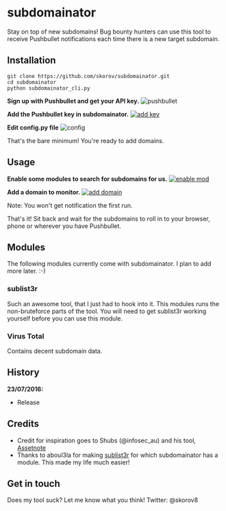 # subdomainator

Stay on top of new subdomains! Bug bounty hunters can use this tool to receive Pushbullet notifications each time there is a new target subdomain.

## Installation

```
git clone https://github.com/skorov/subdomainator.git
cd subdomainator
python subdomainator_cli.py
```

**Sign up with Pushbullet and get your API key.**
![pushbullet](http://i.imgur.com/hRi6KM0.png)

**Add the Pushbullet key in subdomainator.**
[![add key](https://asciinema.org/a/7y595ruxx2rsgyvtcoalfgrhz.png)](https://asciinema.org/a/7y595ruxx2rsgyvtcoalfgrhz)

**Edit config.py file**
![config](http://i.imgur.com/doOjbYK.png)

That's the bare minimum! You're ready to add domains.

## Usage

**Enable some modules to search for subdomains for us.**
[![enable mod](https://asciinema.org/a/e9uuvc7a6rgm6exjjno9yjl0p.png)](https://asciinema.org/a/e9uuvc7a6rgm6exjjno9yjl0p)

**Add a domain to monitor.**
[![add domain](https://asciinema.org/a/cws3ea4ch9r9lyl4pgqfog2yu.png)](https://asciinema.org/a/cws3ea4ch9r9lyl4pgqfog2yu)

Note: You won't get notification the first run.

That's it! Sit back and wait for the subdomains to roll in to your browser, phone or wherever you have Pushbullet.

## Modules
The following modules currently come with subdomainator. I plan to add more later. :-)

### sublist3r
Such an awesome tool, that I just had to hook into it. This modules runs the non-bruteforce parts of the tool.
You will need to get sublist3r working yourself before you can use this module.

### Virus Total
Contains decent subdomain data.

## History

**23/07/2016:**
 * Release

## Credits

* Credit for inspiration goes to Shubs (@infosec_au) and his tool, [Assetnote](https://github.com/infosec-au/assetnote)
* Thanks to aboul3la for making [sublist3r](https://github.com/aboul3la/Sublist3r) for which subdomainator has a module. This made my life much easier!

## Get in touch

Does my tool suck? Let me know what you think!
Twitter: @skorov8
